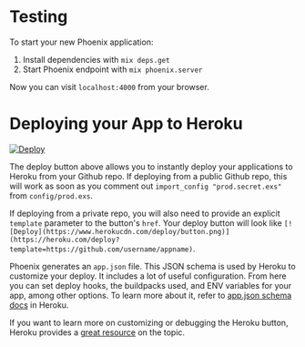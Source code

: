 # Testing

To start your new Phoenix application:

1. Install dependencies with `mix deps.get`
2. Start Phoenix endpoint with `mix phoenix.server`

Now you can visit `localhost:4000` from your browser.

# Deploying your App to Heroku

[![Deploy](https://www.herokucdn.com/deploy/button.png)](https://heroku.com/deploy?template=https://github.com/gjaldon/test)

The deploy button above allows you to instantly deploy your applications to Heroku from your Github
repo. If deploying from a public Github repo, this will work as soon as you comment out `import_config "prod.secret.exs"` from `config/prod.exs`.

If deploying from a private repo, you will also need to provide an explicit `template` parameter to the button's `href`. Your deploy button will look like `[![Deploy](https://www.herokucdn.com/deploy/button.png)](https://heroku.com/deploy?template=https://github.com/username/appname)`.

Phoenix generates an `app.json` file. This JSON schema is used by Heroku to customize your deploy. It includes a lot of useful configuration. From here you can set deploy hooks, the buildpacks used, and ENV variables for your app, among other options. To learn more about it, refer to [app.json schema docs](https://devcenter.heroku.com/articles/app-json-schema) in Heroku.

If you want to learn more on customizing or debugging the Heroku button, Heroku provides a [great resource](https://devcenter.heroku.com/articles/heroku-button) on the topic.
